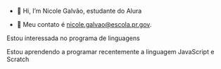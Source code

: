 - 👋 Hi, I’m Nicole Galvão, estudante do Alura

- 👀 Meu contato é nicole.galvao@escola.pr.gov.

Estou interessada no programa de linguagens

Estou aprendendo a programar recentemente a linguagem JavaScript e Scratch
